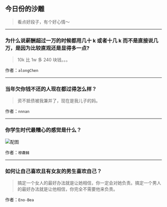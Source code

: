## 今日份的沙雕

> 看点好段子，有个好心情～


 
---

### 为什么说薪酬超过一万的时候都用几十 k 或者十几 k 而不是直接说几万，是因为比较直观还是显得多一点?

> 10k 比 1w 多 240 块钱。。。


作者：`alongChen`

---

### 当年欠你钱不还的人现在都过得怎么样？

> 资不抵债被我兼并了，现在是我儿子的妈。


作者：`nnnan`

---

### 你学生时代最糟心的感觉是什么？

> 



![配图](https://pic2.zhimg.com/4fc9b0b4be7a666dfc1159cb23f71431_b.jpg)


作者：`穆纛雠`

---

### 如何让自己喜欢且有女友的男生喜欢自己？

> 搞定一个女人的最好办法就是让她相信，你一定会对她负责。搞定一个男人的最好办法就是让他相信，你完全不需要他来负责。


作者：`Eno-Bea`